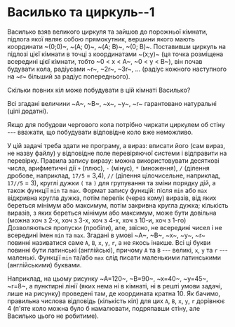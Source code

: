 ﻿# Василько та циркуль--1

Василько взяв великого циркуля та зайшов до порожньої кімнати, підлога якої являє собою прямокутник, вершини якого мають координати ~(0;0)~, ~(A; 0)~, ~(A; B)~, ~(0; B)~. Поставивши циркуль на підлозі цієї кімнати в точці з координатами ~(x;y)~ (ця точка розміщена всередині цієї кімнати, тобто ~0 < x < A~, ~0 < y < B~), він почав будувати кола, радіусами ~r~, ~2r~, ~3r~, ... (радіус кожного наступного на ~r~ більший за радіус попереднього).

Скільки повних кіл може побудувати в цій кімнаті Василько?

Всі згадані величини ~A~, ~B~, ~x~, ~y~, ~r~ гарантовано натуральні (цілі додатні).

Якщо для побудови чергового кола потрібно чиркати циркулем об стіну --- вважати, що побудувати відповідне коло вже неможливо.

У цій задачі треба здати не програму, а вираз:
вписати його (сам вираз, не назву файлу) у відповідне поле перевіряючої системи
і відправити на перевірку. Правила запису виразу:
можна використовувати десяткові числа, арифметичні дії `+` (плюс),
`-` (мінус), `*` (множення), `/` (ділення дробове, наприклад, `17/5` = 3,4), `//` (ділення цілочисельне, наприклад, `17//5` = 3), круглі дужки `(` та `)`
для групування та зміни порядку дій, а також функції `min` та `max`.
Формат запису функцій: після `min` або `max` відкривна кругла дужка, потім перелік (через кому) виразів, від яких береться мінімум або максимум, потім закривна кругла дужка; кількість виразів, з яких береться мінімум або максимум, може бути довільна (можна хоч з 2-х, хоч з 3-х, хоч з 4-х, хоч з 10-и, хоч з 1-го)
Дозволяються пропуски (пробіли),
але, звісно, не всередині чисел і не всередині імен `min` та `max`.
Згадані в умові ~A~, ~B~, ~x~, ~y~, ~r~ повинні називатися саме
`A`,
`B`,
`x`,
`y`,
`r`,
а не якось інакше. Всі ці букви повинні бути латинські (англійські), причому `A` та `B` --- великі, `x`, `y` та `r` --- маленькі. Функції `min` та/або `max` слід писати маленькими латинськими (англійськими) буквами.

Наприклад, на цьому рисунку
~A=120~,
~B=90~,
~x=40~,
~y=45~,
~r=8~,
а пунктирні лінії (яких нема ні в кімнаті, ні в решті умови задачі, лише на рисунку) проведені там, де координата кратна 10.
Як бачимо, правильна числова відповідь (кількість кіл) для цих
`A`,
`B`,
`x`,
`y`,
`r`
дорівнює 4 (п'яте коло можна було б намалювати, подряпавши стіну, але Василько цього не робитиме).